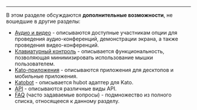 ***

В этом разделе обсуждаются **дополнительные возможности**, не вошедшие в другие разделы:

 - [Аудио и видео](/articles/ru/extra/voice-video) - описываются доступные участникам опции для проведения аудио-конференций, демонстрации экрана, а также проведения видео-конференций. 
 - [Клавиатурный контроль](/articles/ru/extra/keyboard-control) - описывается функциональность, позволяющая минимизировать использование мышки пользователем. 
 - [Kato-приложения](/articles/ru/extra/apps) - описываются приложения для десктопов и мобильные приложения.  
 - [Katobot](/articles/ru/extra/katobot) - описывается hubot адаптер для Kato.  
 - [API](/articles/ru/extra/api) - описываются различные виды API.  
 - [FAQ](/articles/ru/extra/faq-extra) (часто задаваемые вопросы) - подмножество из полного списка, относящееся к данному разделу.
